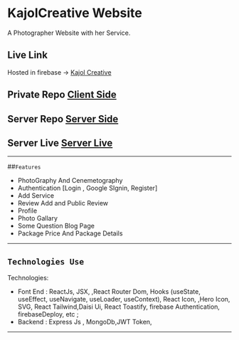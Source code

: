 # KajolCreative Website

A Photographer Website with her Service.


## Live Link
Hosted in firebase -> [Kajol Creative](https://kajolcreative.web.app/)

## Private Repo [Client Side](https://github.com/Porgramming-Hero-web-course/b6a11-service-review-client-side-rubelrana123)
## Server Repo [Server Side](https://github.com/Porgramming-Hero-web-course/b6a11-service-review-server-side-rubelrana123)

## Server Live [Server Live](https://kajolcreative.vercel.app/)

***

##`Features`
* PhotoGraphy And Cenemetography
*  Authentication [Login , Google SIgnin, Register]
*  Add Service
* Review Add and Public Review
* Profile
* Photo Gallary 
* Some  Question Blog Page
* Package Price And Package Details

***

## `Technologies Use`

Technologies:
  * Font End : 
  ReactJs, JSX, ,React Router Dom,  Hooks (useState, useEffect, useNavigate, useLoader, useContext), React Icon, ,Hero Icon, SVG, React Tailwind,Daisi Ui,  React Toastify, firebase Authentication, firebaseDeploy, etc ; 
  * Backend :
    Express Js , MongoDb,JWT Token, 

***
